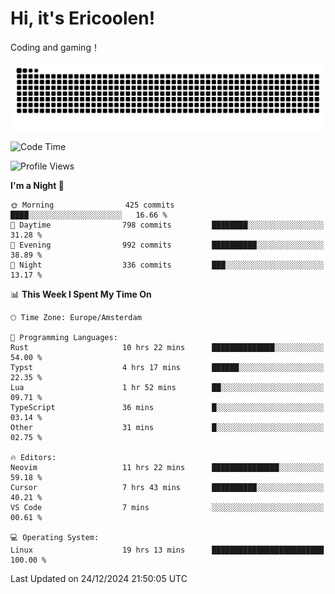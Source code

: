 # Hi, it's Ericoolen!
Coding and gaming！

<picture>
  <source media="(prefers-color-scheme: dark)" srcset="https://raw.githubusercontent.com/Eric-Song-Nop/Eric-Song-Nop/output/github-contribution-grid-snake-dark.svg">
  <source media="(prefers-color-scheme: light)" srcset="https://raw.githubusercontent.com/Eric-Song-Nop/Eric-Song-Nop/output/github-contribution-grid-snake.svg">
  <img alt="github contribution grid snake animation" src="https://raw.githubusercontent.com/Eric-Song-Nop/Eric-Song-Nop/output/github-contribution-grid-snake.svg">
</picture>

<!--START_SECTION:waka-->
![Code Time](http://img.shields.io/badge/Code%20Time-1%2C698%20hrs%2050%20mins-blue)

![Profile Views](http://img.shields.io/badge/Profile%20Views-4-blue)

**I'm a Night 🦉** 

```text
🌞 Morning                425 commits         ████░░░░░░░░░░░░░░░░░░░░░   16.66 % 
🌆 Daytime                798 commits         ████████░░░░░░░░░░░░░░░░░   31.28 % 
🌃 Evening                992 commits         ██████████░░░░░░░░░░░░░░░   38.89 % 
🌙 Night                  336 commits         ███░░░░░░░░░░░░░░░░░░░░░░   13.17 % 
```


📊 **This Week I Spent My Time On** 

```text
🕑︎ Time Zone: Europe/Amsterdam

💬 Programming Languages: 
Rust                     10 hrs 22 mins      ██████████████░░░░░░░░░░░   54.00 % 
Typst                    4 hrs 17 mins       ██████░░░░░░░░░░░░░░░░░░░   22.35 % 
Lua                      1 hr 52 mins        ██░░░░░░░░░░░░░░░░░░░░░░░   09.71 % 
TypeScript               36 mins             █░░░░░░░░░░░░░░░░░░░░░░░░   03.14 % 
Other                    31 mins             █░░░░░░░░░░░░░░░░░░░░░░░░   02.75 % 

🔥 Editors: 
Neovim                   11 hrs 22 mins      ███████████████░░░░░░░░░░   59.18 % 
Cursor                   7 hrs 43 mins       ██████████░░░░░░░░░░░░░░░   40.21 % 
VS Code                  7 mins              ░░░░░░░░░░░░░░░░░░░░░░░░░   00.61 % 

💻 Operating System: 
Linux                    19 hrs 13 mins      █████████████████████████   100.00 % 
```


 Last Updated on 24/12/2024 21:50:05 UTC
<!--END_SECTION:waka-->
